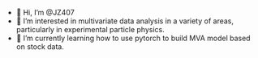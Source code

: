 - 👋 Hi, I’m @JZ407
- 👀 I’m interested in multivariate data analysis in a variety of areas, particularly in experimental particle physics.
- 🌱 I’m currently learning how to use pytorch to build MVA model based on stock data.


<!---
JZ407/JZ407 is a ✨ special ✨ repository because its `README.md` (this file) appears on your GitHub profile.
You can click the Preview link to take a look at your changes.
--->
